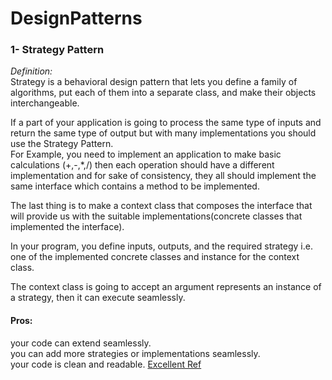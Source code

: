 # DesignPatterns
<h3>1- Strategy Pattern</h3>
<em>Definition:</em><br/>
Strategy is a behavioral design pattern that lets you define a family of algorithms, put each of them into a separate class, and make their objects interchangeable.<br/>
<p>
  If a part of your application is going to process the same type of inputs and return the same type of output but with many implementations
   you should use the Strategy Pattern.<br/>
   For Example, you need to implement an application to make basic calculations (+,-,*,/) then each operation should have a different implementation and for sake of consistency, they all should implement the same interface which contains a method to be implemented.<br/>
  </p> 
  The last thing is to make a context class that composes the interface that will provide us with the suitable implementations(concrete classes that implemented the interface).<br/>
   
   In your program, you define inputs, outputs, and the required strategy i.e. one of the implemented concrete classes and instance for the context class.<br/>
   
The context class is going to accept an argument represents an instance of a strategy, then it can execute seamlessly.<br/>
   
<h4>Pros:</h4>
    your code can extend seamlessly.<br/>
    you can add more strategies or implementations seamlessly.<br/>
    your code is clean and readable.
     <a href='https://refactoring.guru/design-patterns/strategy'>Excellent Ref</a>
    
